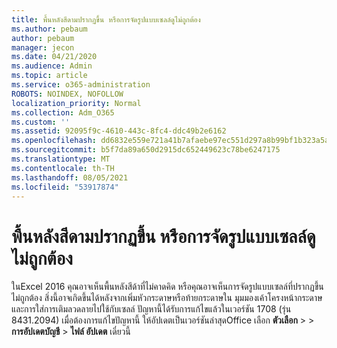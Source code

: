 ```yaml
---
title: พื้นหลังสีดามปรากฏขึ้น หรือการจัดรูปแบบเซลล์ดูไม่ถูกต้อง
ms.author: pebaum
author: pebaum
manager: jecon
ms.date: 04/21/2020
ms.audience: Admin
ms.topic: article
ms.service: o365-administration
ROBOTS: NOINDEX, NOFOLLOW
localization_priority: Normal
ms.collection: Adm_O365
ms.custom: ''
ms.assetid: 92095f9c-4610-443c-8fc4-ddc49b2e6162
ms.openlocfilehash: dd6832e559e721a41b7afaebe97ec551d297a8b99bf1b323a5a5680365eacfac
ms.sourcegitcommit: b5f7da89a650d2915dc652449623c78be6247175
ms.translationtype: MT
ms.contentlocale: th-TH
ms.lasthandoff: 08/05/2021
ms.locfileid: "53917874"
---
```

# <a name="a-black-background-appears-or-cell-formatting-doesnt-look-right"></a>พื้นหลังสีดามปรากฏขึ้น หรือการจัดรูปแบบเซลล์ดูไม่ถูกต้อง

ในExcel 2016 คุณอาจเห็นพื้นหลังสีด้าที่ไม่คาดคิด หรือคุณอาจเห็นการจัดรูปแบบเซลล์ที่ปรากฏขึ้นไม่ถูกต้อง สิ่งนี้อาจเกิดขึ้นได้หลังจากเพิ่มหัวกระดาษหรือท้ายกระดาษใน มุมมองเค้าโครงหน้ากระดาษ และการใส่การเติมลวดลายไปใช้กับเซลล์ ปัญหานี้ได้รับการแก้ไขแล้วในเวอร์ชัน 1708 (รุ่น 8431.2094) เมื่อต้องการแก้ไขปัญหานี้ ให้อัปเดตเป็นเวอร์ชันล่าสุดOffice เลือก **ตัวเลือก** \>  \> **การอัปเดตบัญชี** \> **ไฟล์ อัปเดต** เดี๋ยวนี้
  

